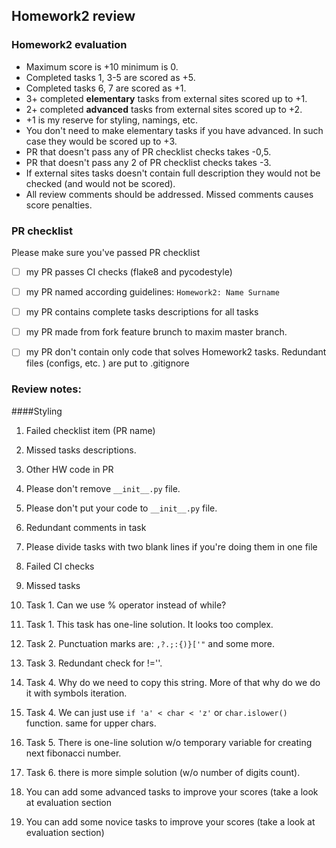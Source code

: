 ## Homework2 review

### Homework2 evaluation
- Maximum score is +10 minimum is 0.
- Completed tasks 1, 3-5 are scored as +5.
- Completed tasks 6, 7 are scored as +1.
- 3+ completed **elementary** tasks from external sites scored up to +1.
- 2+ completed **advanced** tasks from external sites scored up to +2.
- +1 is my reserve for styling, namings, etc. 
- You don't need to make elementary tasks if you have advanced. In such case
they would be scored up to +3.
- PR that doesn't pass any of PR checklist checks takes -0,5.
- PR that doesn't pass any 2 of PR checklist checks takes -3.
- If external sites tasks doesn't contain full description they would not be
 checked (and would not be scored).
- All review comments should be addressed. Missed comments causes score 
penalties.

### PR checklist
Please make sure you've passed PR checklist
- [ ] my PR passes CI checks (flake8 and pycodestyle)
- [ ] my PR named according guidelines: `Homework2: Name Surname`
- [ ] my PR contains complete tasks descriptions for all tasks
- [ ] my PR made from fork feature brunch to maxim master branch.
- [ ] my PR don't contain only code that solves Homework2 tasks.
Redundant files (configs, etc. ) are put to .gitignore


### Review notes:
####Styling
1. Failed checklist item (PR name)
2. Missed tasks descriptions.
3. Other HW code in PR
4. Please don't remove `__init__.py` file.
5. Please don't put your code to `__init__.py` file.
6. Redundant comments in task 
7. Please divide tasks with two blank lines if you're doing them in one file
8. Failed CI checks
9. Missed tasks
10. Task 1. Can we use % operator instead of while? 
11. Task 1. This task has one-line solution. It looks too complex.
12. Task 2. Punctuation marks are: `,?.;:{)}['"` and some more.
13. Task 3. Redundant check for !=''.
14. Task 4. Why do we need to copy this string. More of that why do we do it 
with symbols iteration.
15. Task 4. We can just use `if 'a' < char < 'z'` or `char.islower()` function.
same for upper chars.
16. Task 5. There is one-line solution w/o temporary variable for creating next
fibonacci number.
17. Task 6. there is more simple solution (w/o number of digits count).
18. You can add some advanced tasks to improve your scores (take a look at
 evaluation section
 
19. You can add some novice tasks to improve your scores (take a look at 
evaluation section)